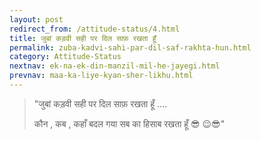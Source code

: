 ```yaml
---
layout: post
redirect_from: /attitude-status/4.html
title: जुबां कड़वी सही पर दिल साफ़ रखता हूँ
permalink: zuba-kadvi-sahi-par-dil-saf-rakhta-hun.html
category: Attitude-Status
nextnav: ek-na-ek-din-manzil-mil-he-jayegi.html
prevnav: maa-ka-liye-kyan-sher-likhu.html
---
```

> "जुबां कड़वी सही पर दिल साफ़ रखता हूँ …. 
> 
> कौन , कब , कहाँ बदल गया सब का हिसाब रखता हूँ  😎 😉😎"